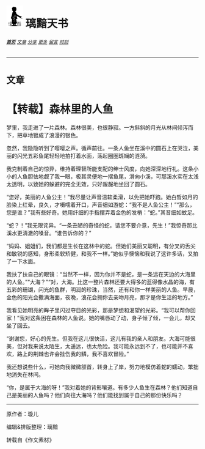 # [<img src="图标.png" alt="Logo" style="zoom:7%;" />](index.html) 璃黯天书

###### **[`首页`](index.html)**		[`文章`](文章.html)		[`分享`](分享.html)		[`更多`](更多.html)		[`留言`](留言.html)		[`时刻`](时刻.html)

---

# `文章`

# 【转载】森林里的人鱼

梦里，我走进了一片森林。森林很美，也很静寂。一方斜斜的月光从林间倾泻而下，把草地镀成了浪漫的银色。

忽然，我隐隐听到了嘤嘤之声。循声前往。一条人鱼坐在溪中的圆石上在哭泣，美丽的闪光五彩鱼尾轻轻地拍打着水面，荡起圈圈斑斓的涟漪。

我克制着自己的惊异，维持着理智所能支配的绅士风度，向她深深地行礼。这条小小的人鱼胆怯地觑了我一眼，极其灵便地一摆鱼尾，滑向小溪，可那溪水实在太浅太透明，以致她的躲避的完全无效，只好赧赧地坐回了圆石。

“您好，美丽的人鱼公主！”我尽量让声音温软柔滑，以免把她吓跑。她白晳如月的脸染上红晕，良久，才嗫嚅着开口，声音细如游蛇：“我不是人鱼公主！”“那么，您是谁？”我有些好奇。她用纤细的手指摆弄着金色的发梢：“蛇。”其音细如蚊足。

“蛇？！”我无限诧异。“一条丑陋的奇怪的蛇，请您不要介意，先生！”我惊奇那比溪水更清澈的嗓音。“谁告诉你的？”

“妈妈、姐姐们，我们都是生长在这林中的蛇。但她们美丽又聪明，有分叉的舌尖和敏锐的感知，身形柔软矫健，和我不一样。”她似乎懊恼和我说了这许多话，又拍了一下水面。

我扶了扶自己的眼镜：“当然不一样，因为你并不是蛇，是一条远在天边的大海里的人鱼。”“大海？”“对，大海。比这一整片森林还要大得多的蓝得像水晶的海，有五彩的珊瑚，闪光的鱼群，明润的珍珠，当然，还有和你一样美丽的人鱼。早晨，金色的阳光会撒满海面，夜晚，浪花会拥你去亲吻月亮，那才是你生活的地方。”

我看见她明亮的眸子里闪过夺目的光彩，那是梦想和渴望的光彩。“我可以帮你回家！”我对这条困在森林的人鱼说。她的嘴唇动了动，身子倾了倾，一会儿，却又坐了回去。

“谢谢您，好心的先生。但我在这儿很快活，这儿有我的亲人和朋友。大海可能很美，但对我来说太陌生，太遥远，也太危险。我可能永远到不了，也可能并不喜欢，路上的荆棘也许会挂伤我的鳞，我不喜欢冒险。”

我还想说些什么，可她向我微微颔首，转身上了岸，努力地模仿着蛇的蠕动，笨拙地消失在林间。

“你，是属于大海的呀！”我对着她的背影嚷道。有多少人鱼生在森林？他们知道自己是美丽的人鱼吗？他们向往大海吗？他们能找到属于自己的那份快乐吗？

----

原作者：璇儿

编辑&排版整理：璃黯

转载自《作文素材》